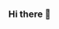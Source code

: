 ### Hi there 👋

<!--
**Chandu242003/Chandu242003** is a ✨ _special_ ✨ repository because its `README.md` (this file) appears on your GitHub profile.

Here are some ideas to get you started:

- 🔭 I’m Chandu p 
- From Tumkur
- Education @ SIET
- Intrested in sports
- Fav❤️ Farming
- Loking to create new application
-Loking to become good coder
